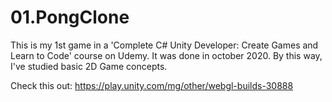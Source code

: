 # 01.PongClone

This is my 1st game in a 'Complete C# Unity Developer: Create Games and Learn to Code' course on Udemy.
It was done in october 2020.
By this way, I've studied basic 2D Game concepts.

Check this out:
https://play.unity.com/mg/other/webgl-builds-30888
